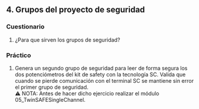 ## 4. Grupos del proyecto de seguridad  ##
### Cuestionario ###
1. ¿Para que sirven los grupos de seguridad?

### Práctico ###
1. Genera un segundo grupo de seguridad para leer de forma segura los dos potenciómetros del kit de safety con la tecnología SC. Valida que cuando se pierde comunicación con el terminal SC se mantiene sin error el primer grupo de seguridad.  
:warning: NOTA: Antes de hacer dicho ejercicio realizar el módulo 05_TwinSAFESingleChannel.